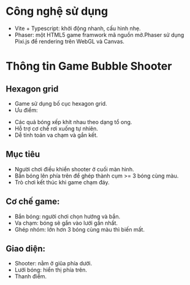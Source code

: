 # Công nghệ sử dụng

- Vite + Typescript: khởi động nhanh, cấu hình nhẹ.
- Phaser: một HTML5 game framwork mã nguồn mở.Phaser sử dụng Pixi.js để rendering trên WebGL và Canvas.

# Thông tin Game Bubble Shooter

## Hexagon grid

- Game sử dụng bố cục hexagon grid.
- Ưu điểm:

* Các quả bóng xếp khít nhau theo dạng tổ ong.
* Hỗ trợ cơ chế rơi xuống tự nhiên.
* Dễ tính toán va chạm và gắn kết.

## Mục tiêu

- Người chơi điều khiển shooter ở cuối màn hình.
- Bắn bóng lên phía trên để ghép thành cụm >= 3 bóng cùng màu.
- Trò chơi kết thúc khi game chạm đáy.

## Cơ chế game:

- Bắn bóng: người chơi chọn hướng và bắn.
- Va chạm: bóng sẽ gắn vào lưới gần nhất.
- Ghép nhóm: lớn hơn 3 bóng cùng màu thì biến mất.

## Giao diện:

- Shooter: nằm ở giũa phía dưới.
- Lưới bóng: hiển thị phía trên.
- Thanh điểm.
